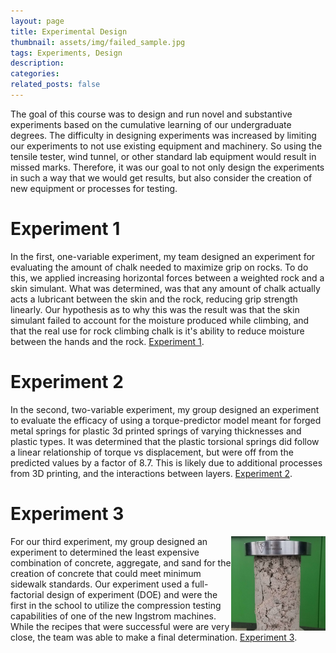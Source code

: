 ```yaml
---
layout: page
title: Experimental Design
thumbnail: assets/img/failed_sample.jpg
tags: Experiments, Design
description:
categories:
related_posts: false
---
```


The goal of this course was to design and run novel and substantive experiments 
based on the cumulative learning of our undergraduate degrees. The difficulty 
in designing experiments was increased by limiting our experiments to not use 
existing equipment and machinery. So using the tensile tester, wind tunnel, or 
other standard lab equipment would result in missed marks. Therefore, it was our
goal to not only design the experiments in such a way that we would get results, 
but also consider the creation of new equipment or processes for testing.

# Experiment 1

In the first, one-variable experiment, my team designed an experiment for 
evaluating the amount of chalk needed to maximize grip on rocks. To do this, we
applied increasing horizontal forces between a weighted rock and a skin 
simulant. What was determined, was that any amount of chalk actually acts a 
lubricant between the skin and the rock, reducing grip strength linearly. Our
hypothesis as to why this was the result was that the skin simulant failed to 
account for the moisture produced while climbing, and that the real use for 
rock climbing chalk is it's ability to reduce moisture between the hands and the
rock. [Experiment 1]({{site.baseurl}}/assets/pdf/2018-10-MEEN-404-Lab-1.pdf).

# Experiment 2

In the second, two-variable experiment, my group designed an experiment to 
evaluate the efficacy of using a torque-predictor model meant for forged metal 
springs for plastic 3d printed springs of varying thicknesses and plastic types.
It was determined that the plastic torsional springs did follow a linear 
relationship of torque vs displacement, but were off from the predicted values by
a factor of 8.7. This is likely due to additional processes from 3D printing, 
and the interactions between layers. [Experiment 2]({{site.baseurl}}/assets/pdf/2018-11-MEEN-404-Lab-2.pdf).

# Experiment 3

<img src="/assets/img/failed_sample.jpg" alt="Failed Sample" style="float:right;width:30%"/>

For our third experiment, my group designed an experiment to determined the 
least expensive combination of concrete, aggregate, and sand for the creation of
concrete that could meet minimum sidewalk standards. Our experiment used a full-
factorial design of experiment (DOE) and were the first in the school to utilize
the compression testing capabilities of one of the new Ingstrom machines. While 
the recipes that were successful were are very close, the team was able to make a 
final determination. [Experiment 3]({{site.baseurl}}/assets/pdf/2018-12-MEEN-404-Lab-3.pdf).
